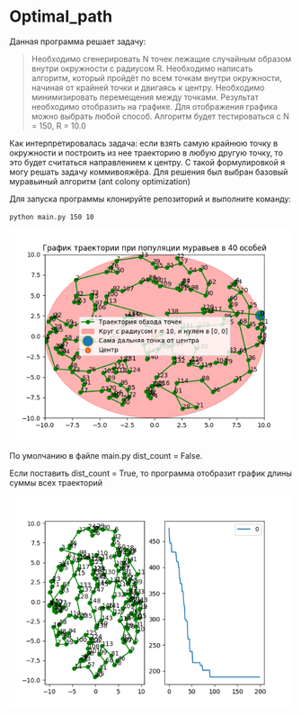 # Optimal_path
Данная программа решает задачу: 
> Необходимо сгенерировать N точек лежащие случайным образом внутри окружности с радиусом R. Необходимо написать алгоритм, который пройдёт по всем точкам внутри окружности, начиная от крайней точки и двигаясь к центру. Необходимо минимизировать перемещения между точками. Результат необходимо отобразить на графике. Для отображения графика можно выбрать любой способ. Алгоритм будет тестироваться с N = 150, R = 10.0

Как интерпретировалась задача: если взять самую крайнюю точку в окружности и построить из нее траекторию в любую другую точку, то это будет считаться направлением к центру. 
С такой формулировкой я могу решать задачу коммивояжёра. Для решения был выбран базовый муравьиный алгоритм
(ant colony optimization) 

Для запуска программы клонируйте репозиторий и выполните команду:

`python main.py 150 10`

![График траектории](./img/img1.png)

По умолчанию в файле main.py 
dist_count = False. 

Если поставить 
dist_count = True, то программа отобразит график длины суммы всех траекторий 

![График траектории](./img/img2.png)
